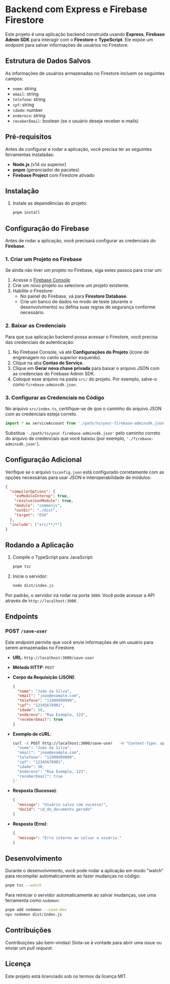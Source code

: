 
# Backend com Express e Firebase Firestore

Este projeto é uma aplicação backend construída usando **Express**, **Firebase Admin SDK** para interagir com o **Firestore** e **TypeScript**. Ele expõe um endpoint para salvar informações de usuários no Firestore.

## Estrutura de Dados Salvos

As informações de usuários armazenadas no Firestore incluem os seguintes campos:

- `nome`: string
- `email`: string
- `telefone`: string
- `cpf`: string
- `idade`: number
- `endereco`: string
- `receberEmail`: boolean (se o usuário deseja receber e-mails)

## Pré-requisitos

Antes de configurar e rodar a aplicação, você precisa ter as seguintes ferramentas instaladas:

- **Node.js** (v14 ou superior)
- **pnpm** (gerenciador de pacotes)
- **Firebase Project** com Firestore ativado

## Instalação

1. Instale as dependências do projeto:

   ```bash
   pnpm install
   ```

## Configuração do Firebase

Antes de rodar a aplicação, você precisará configurar as credenciais do **Firebase**.

### 1. Criar um Projeto no Firebase

Se ainda não tiver um projeto no Firebase, siga estes passos para criar um:

1. Acesse o [Firebase Console](https://console.firebase.google.com/).
2. Crie um novo projeto ou selecione um projeto existente.
3. Habilite o Firestore:
   - No painel do Firebase, vá para **Firestore Database**.
   - Crie um banco de dados no modo de teste (durante o desenvolvimento) ou defina suas regras de segurança conforme necessário.

### 2. Baixar as Credenciais

Para que sua aplicação backend possa acessar o Firestore, você precisa das credenciais de autenticação:

1. No Firebase Console, vá até **Configurações do Projeto** (ícone de engrenagem no canto superior esquerdo).
2. Clique na aba **Contas de Serviço**.
3. Clique em **Gerar nova chave privada** para baixar o arquivo JSON com as credenciais do Firebase Admin SDK.
4. Coloque esse arquivo na pasta `src/` do projeto. Por exemplo, salve-o como `firebase-adminsdk.json`.

### 3. Configurar as Credenciais no Código

No arquivo `src/index.ts`, certifique-se de que o caminho do arquivo JSON com as credenciais esteja correto.

```typescript
import * as serviceAccount from './path/to/your-firebase-adminsdk.json';
```

Substitua `'./path/to/your-firebase-adminsdk.json'` pelo caminho correto do arquivo de credenciais que você baixou (por exemplo, `'./firebase-adminsdk.json'`).

## Configuração Adicional

Verifique se o arquivo `tsconfig.json` está configurado corretamente com as opções necessárias para usar JSON e interoperabilidade de módulos:

```json
{
  "compilerOptions": {
    "esModuleInterop": true,
    "resolveJsonModule": true,
    "module": "commonjs",
    "outDir": "./dist",
    "target": "ES6"
  },
  "include": ["src/**/*"]
}
```

## Rodando a Aplicação

1. Compile o TypeScript para JavaScript:

   ```bash
   pnpm tsc
   ```

2. Inicie o servidor:

   ```bash
   node dist/index.js
   ```

Por padrão, o servidor irá rodar na porta `3000`. Você pode acessar a API através de `http://localhost:3000`.

## Endpoints

### POST `/save-user`

Este endpoint permite que você envie informações de um usuário para serem armazenadas no Firestore.

- **URL**: `http://localhost:3000/save-user`
- **Método HTTP**: `POST`
- **Corpo da Requisição (JSON)**:

  ```json
  {
    "nome": "João da Silva",
    "email": "joao@example.com",
    "telefone": "11999999999",
    "cpf": "12345678901",
    "idade": 30,
    "endereco": "Rua Exemplo, 123",
    "receberEmail": true
  }
  ```

- **Exemplo de cURL**:

  ```bash
  curl -X POST http://localhost:3000/save-user   -H "Content-Type: application/json"   -d '{
    "nome": "João da Silva",
    "email": "joao@example.com",
    "telefone": "11999999999",
    "cpf": "12345678901",
    "idade": 30,
    "endereco": "Rua Exemplo, 123",
    "receberEmail": true
  }'
  ```

- **Resposta (Sucesso)**:

  ```json
  {
    "message": "Usuário salvo com sucesso!",
    "docId": "id_do_documento_gerado"
  }
  ```

- **Resposta (Erro)**:

  ```json
  {
    "message": "Erro interno ao salvar o usuário."
  }
  ```

## Desenvolvimento

Durante o desenvolvimento, você pode rodar a aplicação em modo "watch" para recompilar automaticamente ao fazer mudanças no código:

```bash
pnpm tsc --watch
```

Para reiniciar o servidor automaticamente ao salvar mudanças, use uma ferramenta como `nodemon`:

```bash
pnpm add nodemon --save-dev
npx nodemon dist/index.js
```

## Contribuições

Contribuições são bem-vindas! Sinta-se à vontade para abrir uma _issue_ ou enviar um _pull request_.

## Licença

Este projeto está licenciado sob os termos da licença MIT.
